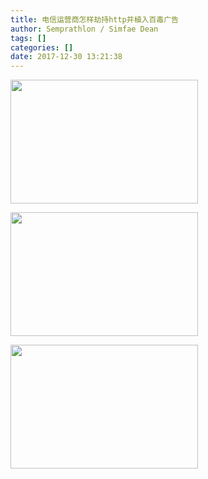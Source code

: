 ```yaml
---
title: 电信运营商怎样劫持http并植入百毒广告
author: Semprathlon / Simfae Dean
tags: []
categories: []
date: 2017-12-30 13:21:38
---
```

<a href="https://blog.semprathlon.net/blog/uploads/2017/12/微信图片_20171230122247-1.png"><img src="https://blog.semprathlon.net/blog/uploads/2017/12/微信图片_20171230122247-1-300x198.png" alt="" width="300" height="198" class="alignnone size-medium wp-image-3078" /></a>

<a href="https://blog.semprathlon.net/blog/uploads/2017/12/微信图片_20171230122302-1.png"><img src="https://blog.semprathlon.net/blog/uploads/2017/12/微信图片_20171230122302-1-300x198.png" alt="" width="300" height="198" class="alignnone size-medium wp-image-3079" /></a>

<a href="https://blog.semprathlon.net/blog/uploads/2017/12/微信图片_20171230122305-1.png"><img src="https://blog.semprathlon.net/blog/uploads/2017/12/微信图片_20171230122305-1-300x198.png" alt="" width="300" height="198" class="alignnone size-medium wp-image-3080" /></a>